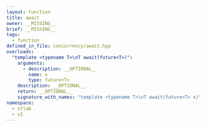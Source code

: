 ```yaml
---
layout: function
title: await
owner: __MISSING__
brief: __MISSING__
tags:
  - function
defined_in_file: concurrency/await.hpp
overloads:
  "template <typename T>\nT await(future<T>)":
    arguments:
      - description: __OPTIONAL__
        name: x
        type: future<T>
    description: __OPTIONAL__
    return: __OPTIONAL__
    signature_with_names: "template <typename T>\nT await(future<T> x)"
namespace:
  - stlab
  - v1
---
```

